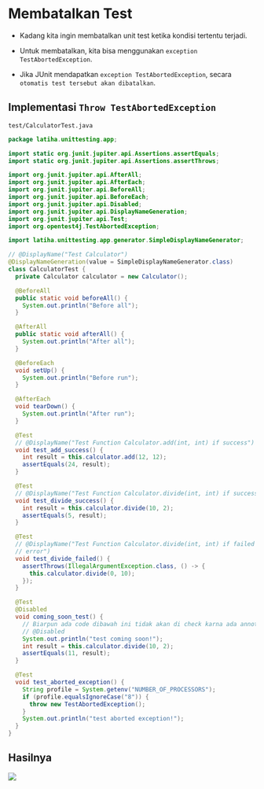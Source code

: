 # Membatalkan Test

- Kadang kita ingin membatalkan unit test ketika kondisi tertentu terjadi.

- Untuk membatalkan, kita bisa menggunakan `exception TestAbortedException`.

- Jika JUnit mendapatkan `exception TestAbortedException`, secara `otomatis test tersebut akan dibatalkan`.

## Implementasi `Throw TestAbortedException`

`test/CalculatorTest.java`

```java
package latiha.unittesting.app;

import static org.junit.jupiter.api.Assertions.assertEquals;
import static org.junit.jupiter.api.Assertions.assertThrows;

import org.junit.jupiter.api.AfterAll;
import org.junit.jupiter.api.AfterEach;
import org.junit.jupiter.api.BeforeAll;
import org.junit.jupiter.api.BeforeEach;
import org.junit.jupiter.api.Disabled;
import org.junit.jupiter.api.DisplayNameGeneration;
import org.junit.jupiter.api.Test;
import org.opentest4j.TestAbortedException;

import latiha.unittesting.app.generator.SimpleDisplayNameGenerator;

// @DisplayName("Test Calculator")
@DisplayNameGeneration(value = SimpleDisplayNameGenerator.class)
class CalculatorTest {
  private Calculator calculator = new Calculator();

  @BeforeAll
  public static void beforeAll() {
    System.out.println("Before all");
  }

  @AfterAll
  public static void afterAll() {
    System.out.println("After all");
  }

  @BeforeEach
  void setUp() {
    System.out.println("Before run");
  }

  @AfterEach
  void tearDown() {
    System.out.println("After run");
  }

  @Test
  // @DisplayName("Test Function Calculator.add(int, int) if success")
  void test_add_success() {
    int result = this.calculator.add(12, 12);
    assertEquals(24, result);
  }

  @Test
  // @DisplayName("Test Function Calculator.divide(int, int) if success")
  void test_divide_success() {
    int result = this.calculator.divide(10, 2);
    assertEquals(5, result);
  }

  @Test
  // @DisplayName("Test Function Calculator.divide(int, int) if failed and throws
  // error")
  void test_divide_failed() {
    assertThrows(IllegalArgumentException.class, () -> {
      this.calculator.divide(0, 10);
    });
  }

  @Test
  @Disabled
  void coming_soon_test() {
    // Biarpun ada code dibawah ini tidak akan di check karna ada annotation
    // @Disabled
    System.out.println("test coming soon!");
    int result = this.calculator.divide(10, 2);
    assertEquals(11, result);
  }

  @Test
  void test_aborted_exception() {
    String profile = System.getenv("NUMBER_OF_PROCESSORS");
    if (profile.equalsIgnoreCase("8")) {
      throw new TestAbortedException();
    }
    System.out.println("test aborted exception!");
  }
}
```

## Hasilnya

![](F:\JAVA\01-MATERI\PZN-08-UNIT-TEST\assets\16-hasil-testabortedexception.jpg)
